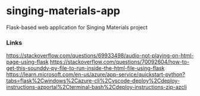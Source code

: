 # singing-materials-app

Flask-based web application for Singing Materials project


### Links

https://stackoverflow.com/questions/69933498/audio-not-playing-on-html-page-using-flask
https://stackoverflow.com/questions/70092604/how-to-get-this-sounddv-py-file-to-run-inside-the-html-file-using-flask
https://learn.microsoft.com/en-us/azure/app-service/quickstart-python?tabs=flask%2Cwindows%2Cazure-cli%2Cvscode-deploy%2Cdeploy-instructions-azportal%2Cterminal-bash%2Cdeploy-instructions-zip-azcli
